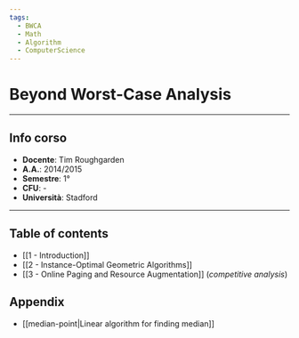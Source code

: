 ```yaml
---
tags:
  - BWCA
  - Math
  - Algorithm
  - ComputerScience
---
```

# Beyond Worst-Case Analysis 
----------------------
## Info corso
- **Docente**: Tim Roughgarden
- **A.A.**: 2014/2015
- **Semestre**: 1°
- **CFU**: -
- **Università**: Stadford

-------------------
## Table of contents
- [[1 - Introduction]]
- [[2 - Instance-Optimal Geometric Algorithms]]
- [[3 - Online Paging and Resource Augmentation]] (*competitive analysis*)


## Appendix
- [[median-point|Linear algorithm for finding median]]